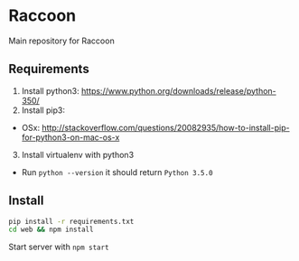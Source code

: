 Raccoon
=======

Main repository for Raccoon


Requirements
------------------
1. Install python3: https://www.python.org/downloads/release/python-350/
2. Install pip3:
  - OSx: http://stackoverflow.com/questions/20082935/how-to-install-pip-for-python3-on-mac-os-x
3. Install virtualenv with python3
  - Run ```python --version``` it should return ```Python 3.5.0```

Install
----------
```bash
pip install -r requirements.txt
cd web && npm install
```

Start server with ```npm start```
